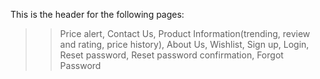 This is the header for the following pages:
>>Price alert,
>>Contact Us,
>>Product Information(trending, review and rating, price history),
>>About Us,
>>Wishlist,
>>Sign up,
>>Login,
>>Reset password,
>>Reset password confirmation,
>>Forgot Password

